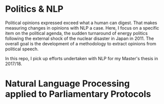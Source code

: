 # Politics & NLP

Political opinions expressed exceed what a human can digest. That makes measuring changes in opinions with NLP a case. Here, I focus on a specific item on the political agenda, the sudden turnaround of energy politics following the external shock of the nuclear disaster in Japan in 2011. The overall goal is the development of a methodology to extract opinions from political speech.

In this repo, I pick up efforts undertaken with NLP for my Master's thesis in 2017/18.




# Natural Language Processing applied to Parliamentary Protocols